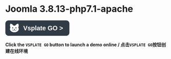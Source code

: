 # Joomla 3.8.13-php7.1-apache

<a href="https://www.vsplate.com/?docker-compose=https://github.com/vsplate/dcenvs/joomla/3.8.13-php7.1-apache"><img alt="VSPLATE GO" src="https://raw.githubusercontent.com/vsplate/images/master/vsgo_btn.png" width="200px"></a>

**Click the `VSPLATE GO` button to launch a demo online / 点击`VSPLATE GO`按钮创建在线环境**